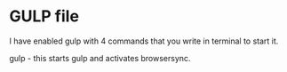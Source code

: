 # GULP file

I have enabled gulp with 4 commands that you write in terminal to start it.

gulp - this starts gulp and activates browsersync.
